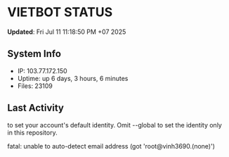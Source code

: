 # VIETBOT STATUS
**Updated**: Fri Jul 11 11:18:50 PM +07 2025

## System Info
- IP: 103.77.172.150
- Uptime: up 6 days, 3 hours, 6 minutes
- Files: 23109

## Last Activity

to set your account's default identity.
Omit --global to set the identity only in this repository.

fatal: unable to auto-detect email address (got 'root@vinh3690.(none)')

